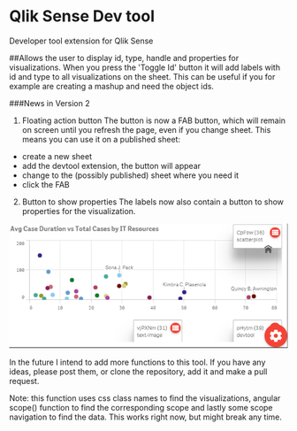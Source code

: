 # Qlik Sense Dev tool
Developer tool extension for Qlik Sense

##Allows the user to display id, type, handle and properties for visualizations.
When you press the 'Toggle Id' button it will add labels with id and type to all visualizations on the sheet. 
This can be useful if you for example are creating a mashup and need the object ids.

###News in Version 2

1. Floating action button
The button is now a FAB button, which will remain on screen until you refresh the page, even if you change sheet.
This means you can use it on a published sheet:
  * create a new sheet
  * add the devtool extension, the button will appear
  * change to the (possibly published) sheet where you need it
  * click the FAB

2. Button to show properties
The labels now also contain a button to show properties for the visualization.

![](devtool.png)

In the future I intend to add more functions to this tool. If you have any ideas, 
please post them, or clone the repository, add it and make a pull request.

Note: this function uses css class names to find the visualizations, angular scope() function to find the 
corresponding scope and lastly some scope navigation to find the data. This works right now, but might
break any time.

